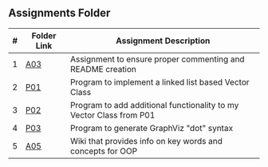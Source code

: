 ##  Assignments Folder

|   #   | Folder Link | Assignment Description |
| :---: | ----------- | ---------------------- |
|   1   |[A03](https://github.com/bsmith578/2143-OOP-Smith/tree/main/Assignments/A03)|Assignment to ensure proper commenting and README creation|
|   2   |[P01](https://github.com/bsmith578/2143-OOP-Smith/tree/main/Assignments/P01)|Program to implement a linked list based Vector Class|
|   3   |[P02](https://github.com/bsmith578/2143-OOP-Smith/tree/main/Assignments/P02)|Program to add additional functionality to my Vector Class from P01|
|   4   |[P03](https://github.com/bsmith578/2143-OOP-Smith/tree/main/Assignments/P03)|Program to generate GraphViz "dot" syntax|
|   5   |[A05](https://github.com/bsmith578/2143-OOP-Smith/tree/main/Assignments/A05)|Wiki that provides info on key words and concepts for OOP|
